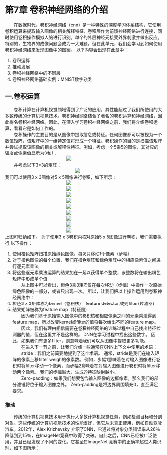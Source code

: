 # 第7章 卷积神经网络的介绍
&emsp;&emsp;在数据时代，卷积神经网络（cnn）是一种特殊的深度学习体系结构，它使用卷积运算来提取输入图像的相关解释特征。卷积层作为前馈神经网络进行连接，同时使用卷积操作模拟人脑进行识别。单个的外层神经元接受外界刺激并做出反应。特别的，生物界的成像问题会成为一大难题。但在此单元，我们会学习到如何使用卷积神经网络来发现图像中的图案。
以下内容会出现在此章中：
1.	卷积运算
2.	推动发展
3.	卷积神经网络中的不同层
4.	卷积神经网络基础实例：MNIST数字分类
## 一.卷积运算
&emsp;&emsp;卷积计算在计算机视觉领域得到了广泛的应用，其性能超过了我们所使用的大多数传统的计算机视觉技术。卷积神经网络结合了著名的卷积运算和神经网络，因此得名卷积神经网络。因此，在深入学习卷积神经网络之前，我们将介绍卷积运算，看看它是如何工作的。<br>
&emsp;&emsp;卷积操作的主要目的是从图像中提取信息或特征。任何图像都可以被视为一个数值矩阵，该矩阵中的一组特定值将形成一个特征。卷积操作的目的是扫描该矩阵并尝试提取该图像的相关或解释性特征。例如，考虑一个5乘5的图像，其对应的强度或像素值显示为0和1：<br>
&emsp;&emsp;&emsp;&emsp;&emsp;&emsp;&emsp;&emsp;&emsp;&emsp;&emsp;&emsp;&emsp;&emsp;![](https://github.com/computeryanjiusheng2018/infodlt/blob/master/content/chapter07/1.jpg) <br>
&emsp;&emsp;并考虑以下3*3的矩阵：<br>
&emsp;&emsp;&emsp;&emsp;&emsp;&emsp;&emsp;&emsp;&emsp;&emsp;&emsp;&emsp;&emsp;&emsp;&emsp;&emsp;![](https://github.com/computeryanjiusheng2018/infodlt/blob/master/content/chapter07/2.jpg) <br>
我们可以使用3 x 3图像对5 x 5图像进行卷积，如下所示 :<br>
&emsp;&emsp;&emsp;&emsp;&emsp;&emsp;&emsp;&emsp;&emsp;&emsp;&emsp;&emsp;&emsp;&emsp;![](https://github.com/computeryanjiusheng2018/infodlt/blob/master/content/chapter07/3.jpg) <br>
&emsp;&emsp;&emsp;&emsp;&emsp;&emsp;&emsp;&emsp;&emsp;&emsp;&emsp;&emsp;&emsp;&emsp;![](https://github.com/computeryanjiusheng2018/infodlt/blob/master/content/chapter07/4.jpg) <br>
&emsp;&emsp;&emsp;&emsp;&emsp;&emsp;&emsp;&emsp;&emsp;&emsp;&emsp;&emsp;&emsp;&emsp;![](https://github.com/computeryanjiusheng2018/infodlt/blob/master/content/chapter07/5.jpg) <br>
&emsp;&emsp;&emsp;&emsp;&emsp;&emsp;&emsp;&emsp;&emsp;&emsp;&emsp;&emsp;&emsp;&emsp;![](https://github.com/computeryanjiusheng2018/infodlt/blob/master/content/chapter07/6.jpg) <br>
&emsp;&emsp;&emsp;&emsp;&emsp;&emsp;&emsp;&emsp;&emsp;&emsp;&emsp;&emsp;&emsp;&emsp;![](https://github.com/computeryanjiusheng2018/infodlt/blob/master/content/chapter07/7.jpg) <br>
&emsp;&emsp;&emsp;&emsp;&emsp;&emsp;&emsp;&emsp;&emsp;&emsp;&emsp;&emsp;&emsp;&emsp;![](https://github.com/computeryanjiusheng2018/infodlt/blob/master/content/chapter07/8.jpg) <br>
&emsp;&emsp;&emsp;&emsp;&emsp;&emsp;&emsp;&emsp;&emsp;&emsp;&emsp;&emsp;&emsp;&emsp;![](https://github.com/computeryanjiusheng2018/infodlt/blob/master/content/chapter07/9.jpg) <br>
&emsp;&emsp;&emsp;&emsp;&emsp;&emsp;&emsp;&emsp;&emsp;&emsp;&emsp;&emsp;&emsp;&emsp;![](https://github.com/computeryanjiusheng2018/infodlt/blob/master/content/chapter07/10.jpg) <br>
&emsp;&emsp;&emsp;&emsp;&emsp;&emsp;&emsp;&emsp;&emsp;&emsp;&emsp;&emsp;&emsp;&emsp;![](https://github.com/computeryanjiusheng2018/infodlt/blob/master/content/chapter07/11.jpg) <br>
上图可归纳如下。 为了使用3 x 3卷积内核对原始5 x 5图像进行卷积，我们需要执行
以下操作：
1.	使用橙色矩阵扫描原始绿色图像，每次只移动1个像素（步幅）
2.	对于橙色图像的每个位置，我们在橙色矩阵和绿色矩阵中的相应像素值之间进行逐元素乘法
3.	将这些逐元素乘法运算的结果加在一起以获得单个整数，该整数将在输出粉色矩阵中形成单个值<br>
&emsp;&emsp;从上图中可以看出，橙色3乘3矩阵仅在每次移动（步幅）中操作一次原始绿色图像的一部分，或者只出现一次。
 所以，让我们把以上操作运用到卷积神经网络中：
1.	橙色3 x 3矩阵称为kernel（卷积核）, feature detector,或则filter(过滤器)
2.	结果矩阵被称为feature map（特征图）<br>
&emsp;&emsp;因为我们基于原始输入图像中的卷积核和相应像素之间的元素乘法得到feature map，所以改变kernel或filter的值将每次给出不同的feature map。<br>
&emsp;&emsp;因此，我们有理由相信需要在卷积神经网络的训练过程中自己找出特征检测器的值，但在这里并不是这样的。 CNN在学习过程中找出这些数字。 因此，如果我们有更多filter，则意味着我们可以从图像中提取更多功能。<br>
&emsp;&emsp;在进入下一节之前，让我们介绍一些通常在CNN上下文中使用的术语：<br>
&emsp;&emsp;stride：我们之前简要地提到了这个术语。 通常，stride是我们在输入矩阵的像素上移filter weigh的像素数。 例如，步幅1意味着在对输入图像进行卷积时将filter移动一个像素，而步幅2意味着在对输入图像进行卷积时将filter移动两个像素。 我们的步幅越大，生成的特征映射越小。<br>
&emsp;&emsp;Zero-padding：如果我们想要包含输入图像的边框像素，那么我们的部分滤镜将位于输入图像之外。 Zero-padding是将边界周围填充0，直至满足要求。<br>
### 推动<br>
&emsp;&emsp;传统的计算机视觉技术用于执行大多数计算机视觉任务，例如检测目标和分割对象。这些传统的计算机视觉技术的性能很好，但它从未真正使用，例如自动驾驶汽车。2012年，Alex Krizhevsky 介绍了CNN，它通过将对象分类错误率从26％降低到到15％，在ImageNet竞赛中取得了突破。自此之后，CNN已经被广泛使用，并且已经发现了不同的变化。它甚至在ImageNet 竞赛中的正确率超过人类识别，如下图所示：

